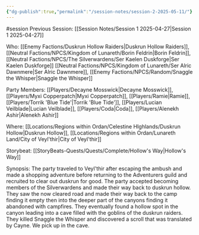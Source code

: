 ```yaml
---
{"dg-publish":true,"permalink":"/session-notes/session-2-2025-05-11/"}
---
```


#session
Previous Session:
[[Session Notes/Session 1 2025-04-27\|Session 1 2025-04-27]]

Who:
[[Enemy Factions/Duskrun Hollow Raiders\|Duskrun Hollow Raiders]], [[Neutral Factions/NPCS/Kingdom of Lunareth/Borin Feldrin\|Borin Feldrin]], [[Neutral Factions/NPCS/The Silverwardens/Ser Kaelen Duskforge\|Ser Kaelen Duskforge]] [[Neutral Factions/NPCS/Kingdom of Lunareth/Ser Alric Dawnmere\|Ser Alric Dawnmere]], [[Enemy Factions/NPCS/Random/Snaggle the Whisper\|Snaggle the Whisper]]

Party Members:
[[Players/Decayne Mosswick\|Decayne Mosswick]], [[Players/Myxi Copperpatch\|Myxi Copperpatch]], [[Players/Ramie\|Ramie]], [[Players/Torrik 'Blue Tide'\|Torrik 'Blue Tide']], [[Players/Lucian Veilblade\|Lucian Veilblade]], [[Players/Coda\|Coda]], [[Players/Alenekh Ashir\|Alenekh Ashir]]

Where:
[[Locations/Regions within Ordan/Celestine HIghlands/Duskrun Hollow\|Duskrun Hollow]], [[Locations/Regions within Ordan/Lunareth Land/City of Veyl'thir\|City of Veyl'thir]]

Storybeat:
[[StoryBeats-Quests/Quests/Complete/Hollow's Way\|Hollow's Way]]

Synopsis:
The party traveled to Veyl'thir after escaping the ambush and made a shopping adventure before returning to the Adventurers guild and recruited to clear out duskrun for good. The party accepted becoming members of the Silverwardens and made their way back to duskrun hollow. They saw the now cleared road and made their way back to the camp finding it empty then into the deeper part of the canyons finding it abandoned with campfires. They eventually found a hollow spot in the canyon leading into a cave filled with the goblins of the duskrun raiders. They killed Snaggle the Whisper and discovered a scroll that was translated by Cayne. We pick up in the cave.